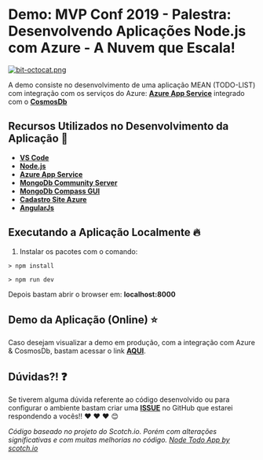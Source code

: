 # Demo: MVP Conf 2019 - Palestra: Desenvolvendo Aplicações Node.js com Azure - A Nuvem que Escala!

[![bit-octocat.png](https://i.postimg.cc/LX6SNKBH/bit-octocat.png)](https://postimg.cc/kVZLgHpZ)

A demo consiste no desenvolvimento de uma aplicação MEAN (TODO-LIST) com integração com os serviços do Azure: **[Azure App Service](https://aka.ms/AA4qm7c)** integrado com o **[CosmosDb](https://aka.ms/AA4qm7e)**

## Recursos Utilizados no Desenvolvimento da Aplicação :rocket:

- **[VS Code](http://bit.ly/2IhTeUb)**
- **[Node.js](https://nodejs.org/en/)**
- **[Azure App Service](https://aka.ms/AA4qm7c)**
- **[MongoDb Community Server](https://www.mongodb.com/download-center/community)**
- **[MongoDb Compass GUI](https://www.mongodb.com/download-center/compass)**
- **[Cadastro Site Azure](http://bit.ly/2I7Kj8u)**
- **[AngularJs](https://angularjs.org/)**

## Executando a Aplicação Localmente 🔥

1) Instalar os pacotes com o comando:

```
> npm install
```

```
> npm run dev
```

Depois bastam abrir o browser em: **localhost:8000**

## Demo da Aplicação (Online) ⭐️

Caso desejam visualizar a demo em produção, com a integração com Azure & CosmosDb, bastam acessar o link **[AQUI](https://mean-todo-list-explorandoti.azurewebsites.net/)**.


## Dúvidas?! ❓

Se tiverem alguma dúvida referente ao código desenvolvido ou para configurar o ambiente bastam criar uma **[ISSUE](https://github.com/glaucia86/workshop-azure-fundamentals/issues)** no GitHub que estarei respondendo a vocês!! :heart: :heart: :heart: :blush:

_Código baseado no projeto do Scotch.io. Porém com alterações significativas e com muitas melhorias no código. [Node Todo App by scotch.io](https://github.com/scotch-io/node-todo)_

